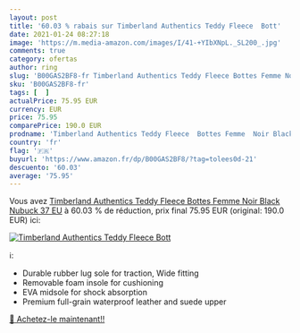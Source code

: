 ```yaml
---
layout: post
title: '60.03 % rabais sur Timberland Authentics Teddy Fleece  Bott'
date: 2021-01-24 08:27:18
image: 'https://m.media-amazon.com/images/I/41-+YIbXNpL._SL200_.jpg'
comments: true
category: ofertas
author: ring
slug: 'B00GAS2BF8-fr Timberland Authentics Teddy Fleece Bottes Femme Noir Black...'
sku: 'B00GAS2BF8-fr'
tags: [  ]
actualPrice: 75.95 EUR
currency: EUR
price: 75.95
comparePrice: 190.0 EUR
prodname: 'Timberland Authentics Teddy Fleece  Bottes Femme  Noir Black Nubuck  37 EU'
country: 'fr'
flag: '🇫🇷'
buyurl: 'https://www.amazon.fr/dp/B00GAS2BF8/?tag=tolees0d-21'
descuento: '60.03'
average: '75.95'
---
```


Vous avez [Timberland Authentics Teddy Fleece  Bottes Femme  Noir Black Nubuck  37 EU](https://www.amazon.fr/dp/B00GAS2BF8/?tag=tolees0d-21)  à  60.03 % de réduction, prix final  75.95 EUR (original: 190.0 EUR) ici:

[![Timberland Authentics Teddy Fleece  Bott](https://m.media-amazon.com/images/I/41-+YIbXNpL._SL200_.jpg)](https://www.amazon.fr/dp/B00GAS2BF8/?tag=tolees0d-21)

ℹ️:

- Durable rubber lug sole for traction, Wide fitting
- Removable foam insole for cushioning
- EVA midsole for shock absorption
- Premium full-grain waterproof leather and suede upper

[🛒 Achetez-le maintenant!!](https://www.amazon.fr/dp/B00GAS2BF8/?tag=tolees0d-21)
